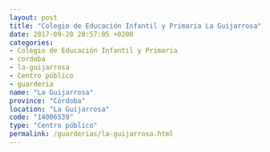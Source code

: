 ```yaml
---
layout: post
title: "Colegio de Educación Infantil y Primaria La Guijarrosa"
date: 2017-09-20 20:57:05 +0200
categories:
- Colegio de Educación Infantil y Primaria
- cordoba
- la-guijarrosa
- Centro público
- guarderia
name: "La Guijarrosa"
province: "Córdoba"
location: "La Guijarrosa"
code: "14006539"
type: "Centro público"
permalink: /guarderias/la-guijarrosa.html
---
```

